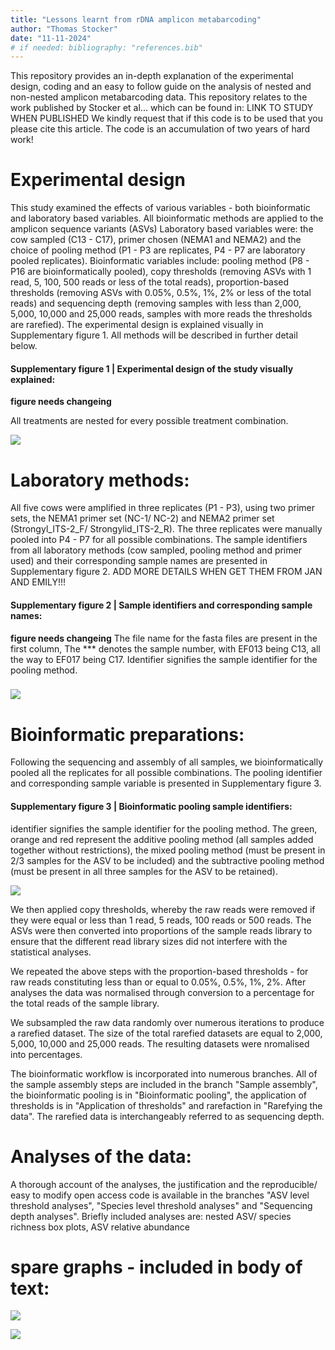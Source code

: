 ```yaml
---
title: "Lessons learnt from rDNA amplicon metabarcoding"
author: "Thomas Stocker"
date: "11-11-2024"
# if needed: bibliography: "references.bib"
---
```


This repository provides an in-depth explanation of the experimental design, coding and an easy to follow guide on the analysis of nested and non-nested amplicon metabarcoding data. This repository relates to the work published by Stocker et al... which can be found in: LINK TO STUDY WHEN PUBLISHED We kindly request that if this code is to be used that you please cite this article. The code is an accumulation of two years of hard work!

## 

# Experimental design

This study examined the effects of various variables - both bioinformatic and laboratory based variables. All bioinformatic methods are applied to the amplicon sequence variants (ASVs) Laboratory based variables were: the cow sampled (C13 - C17), primer chosen (NEMA1 and NEMA2) and the choice of pooling method (P1 - P3 are replicates, P4 - P7 are laboratory pooled replicates). Bioinformatic variables include: pooling method (P8 - P16 are bioinformatically pooled), copy thresholds (removing ASVs with 1 read, 5, 100, 500 reads or less of the total reads), proportion-based thresholds (removing ASVs with 0.05%, 0.5%, 1%, 2% or less of the total reads) and sequencing depth (removing samples with less than 2,000, 5,000, 10,000 and 25,000 reads, samples with more reads the thresholds are rarefied). The experimental design is explained visually in Supplementary figure 1. All methods will be described in further detail below.

#### **Supplementary figure 1 \| Experimental design of the study visually explained:**
**figure needs changeing**

All treatments are nested for every possible treatment combination.

![](images/clipboard-3478565755.png)

### 

# Laboratory methods:

All five cows were amplified in three replicates (P1 - P3), using two primer sets, the NEMA1 primer set (NC-1/ NC-2) and NEMA2 primer set (Strongyl_ITS-2_F/ Strongylid_ITS-2_R). The three replicates were manually pooled into P4 - P7 for all possible combinations. The sample identifiers from all laboratory methods (cow sampled, pooling method and primer used) and their corresponding sample names are presented in Supplementary figure 2. ADD MORE DETAILS WHEN GET THEM FROM JAN AND EMILY!!!

#### **Supplementary figure 2 \| Sample identifiers and corresponding sample names:**
**figure needs changeing**
The file name for the fasta files are present in the first column, The \*\*\* denotes the sample number, with EF013 being C13, all the way to EF017 being C17. Identifier signifies the sample identifier for the pooling method.

### ![](images/clipboard-285113729.png)

### 

# Bioinformatic preparations:

Following the sequencing and assembly of all samples, we bioinformatically pooled all the replicates for all possible combinations. The pooling identifier and corresponding sample variable is presented in Supplementary figure 3.

#### **Supplementary figure 3 \| Bioinformatic pooling sample identifiers:** 

identifier signifies the sample identifier for the pooling method. The green, orange and red represent the additive pooling method (all samples added together without restrictions), the mixed pooling method (must be present in 2/3 samples for the ASV to be included) and the subtractive pooling method (must be present in all three samples for the ASV to be retained). 

![](images/clipboard-3178431690.png)

We then applied copy thresholds, whereby the raw reads were removed if they were equal or less than 1 read, 5 reads, 100 reads or 500 reads. The ASVs were then converted into proportions of the sample reads library to ensure that the different read library sizes did not interfere with the statistical analyses.

We repeated the above steps with the proportion-based thresholds - for raw reads constituting less than or equal to 0.05%, 0.5%, 1%, 2%. After analyses the data was normalised through conversion to a percentage for the total reads of the sample library.

We subsampled the raw data randomly over numerous iterations to produce a rarefied dataset. The size of the total rarefied datasets are equal to 2,000, 5,000, 10,000 and 25,000 reads. The resulting datasets were nromalised into percentages.

The bioinformatic workflow is incorporated into numerous branches. All of the sample assembly steps are included in the branch "Sample assembly", the bioinformatic pooling is in "Bioinformatic pooling", the application of thresholds is in "Application of thresholds" and rarefaction in "Rarefying the data". The rarefied data is interchangeably referred to as sequencing depth.

# Analyses of the data:

A thorough account of the analyses, the justification and the reproducible/ easy to modify open access code is available in the branches "ASV level threshold analyses", "Species level threshold analyses" and "Sequencing depth analyses". Briefly included analyses are: nested ASV/ species richness box plots, ASV relative abundance

# spare graphs - included in body of text: 

![](images/clipboard-1273138566.png)

![](images/clipboard-410868305.png)
